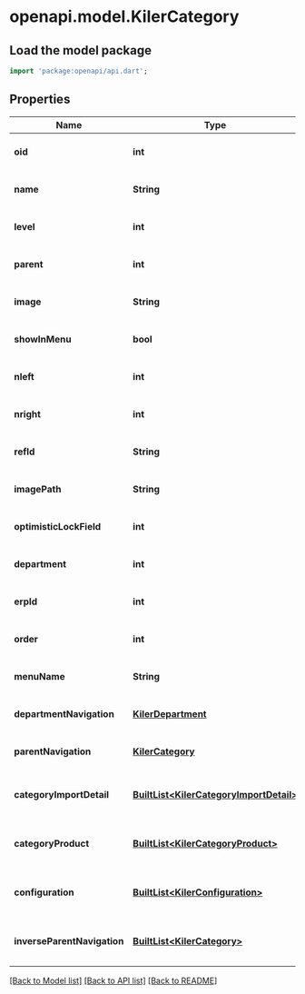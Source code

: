 # openapi.model.KilerCategory

## Load the model package
```dart
import 'package:openapi/api.dart';
```

## Properties
Name | Type | Description | Notes
------------ | ------------- | ------------- | -------------
**oid** | **int** |  | [optional] [default to null]
**name** | **String** |  | [optional] [default to null]
**level** | **int** |  | [optional] [default to null]
**parent** | **int** |  | [optional] [default to null]
**image** | **String** |  | [optional] [default to null]
**showInMenu** | **bool** |  | [optional] [default to null]
**nleft** | **int** |  | [optional] [default to null]
**nright** | **int** |  | [optional] [default to null]
**refId** | **String** |  | [optional] [default to null]
**imagePath** | **String** |  | [optional] [default to null]
**optimisticLockField** | **int** |  | [optional] [default to null]
**department** | **int** |  | [optional] [default to null]
**erpId** | **int** |  | [optional] [default to null]
**order** | **int** |  | [optional] [default to null]
**menuName** | **String** |  | [optional] [default to null]
**departmentNavigation** | [**KilerDepartment**](KilerDepartment.md) |  | [optional] [default to null]
**parentNavigation** | [**KilerCategory**](KilerCategory.md) |  | [optional] [default to null]
**categoryImportDetail** | [**BuiltList&lt;KilerCategoryImportDetail&gt;**](KilerCategoryImportDetail.md) |  | [optional] [default to const []]
**categoryProduct** | [**BuiltList&lt;KilerCategoryProduct&gt;**](KilerCategoryProduct.md) |  | [optional] [default to const []]
**configuration** | [**BuiltList&lt;KilerConfiguration&gt;**](KilerConfiguration.md) |  | [optional] [default to const []]
**inverseParentNavigation** | [**BuiltList&lt;KilerCategory&gt;**](KilerCategory.md) |  | [optional] [default to const []]

[[Back to Model list]](../README.md#documentation-for-models) [[Back to API list]](../README.md#documentation-for-api-endpoints) [[Back to README]](../README.md)



